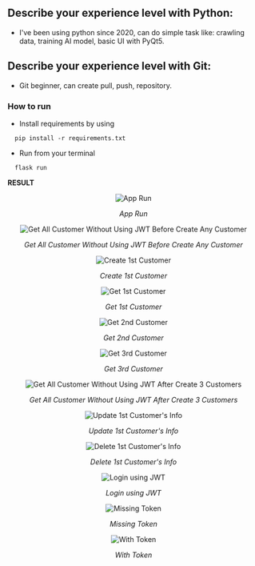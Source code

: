 ## **Describe your experience level with Python:**
- I've been using python since 2020, can do simple task like: crawling data, training AI model, basic UI with PyQt5.
## **Describe your experience level with Git:**
- Git beginner, can create pull, push, repository. 
### How to run
- Install requirements by using
```
  pip install -r requirements.txt
```
- Run from your terminal
```
  flask run
```
**RESULT**
![]()
<p align="center">
  <img src="https://github.com/darkhunterLearning/CRUD-API/blob/main/images/App_Run.png" alt="App Run">
</p>
<p align="center">
  <i> App Run </i>
</p>
<p align="center">
  <img src="https://github.com/darkhunterLearning/CRUD-API/blob/main/images/Get_All_Customer.png" alt="Get All Customer Without Using JWT Before Create Any Customer">
</p>
<p align="center">
  <i> Get All Customer Without Using JWT Before Create Any Customer </i>
</p>
<p align="center">
  <img src="https://github.com/darkhunterLearning/CRUD-API/blob/main/images/Add_1st_Customer.png" alt="Create 1st Customer">
</p>
<p align="center">
  <i> Create 1st Customer </i>
</p>
<p align="center">
  <img src="https://github.com/darkhunterLearning/CRUD-API/blob/main/images/Get_1st_Customer.png" alt="Get 1st Customer">
</p>
<p align="center">
  <i> Get 1st Customer </i>
</p>
<p align="center">
  <img src="https://github.com/darkhunterLearning/CRUD-API/blob/main/images/Get_2nd_Customer.png" alt="Get 2nd Customer">
</p>
<p align="center">
  <i> Get 2nd Customer </i>
</p>
<p align="center">
  <img src="https://github.com/darkhunterLearning/CRUD-API/blob/main/images/Get_3rd_Customer.png" alt="Get 3rd Customer">
</p>
<p align="center">
  <i> Get 3rd Customer </i>
</p>
<p align="center">
  <img src="https://github.com/darkhunterLearning/CRUD-API/blob/main/images/Get_All_Customer_2.png" alt="Get All Customer Without Using JWT After Create 3 Customers">
</p>
<p align="center">
  <i> Get All Customer Without Using JWT After Create 3 Customers </i>
</p>
<p align="center">
  <img src="https://github.com/darkhunterLearning/CRUD-API/blob/main/images/Update_1st_Customer_Info.png" alt="Update 1st Customer's Info">
</p>
<p align="center">
  <i> Update 1st Customer's Info </i>
</p>
<p align="center">
  <img src="https://github.com/darkhunterLearning/CRUD-API/blob/main/images/Delete_1st_Customer.png" alt="Delete 1st Customer's Info">
</p>
<p align="center">
  <i> Delete 1st Customer's Info </i>
</p>
<p align="center">
  <img src="https://github.com/darkhunterLearning/CRUD-API/blob/main/images/JWT_Login.png" alt="Login using JWT">
</p>
<p align="center">
  <i> Login using JWT </i>
</p>
<p align="center">
  <img src="https://github.com/darkhunterLearning/CRUD-API/blob/main/images/GET_ALL_WITHOUT_JWT.png" alt="Missing Token">
</p>
<p align="center">
  <i> Missing Token </i>
</p>
<p align="center">
  <img src="https://github.com/darkhunterLearning/CRUD-API/blob/main/images/GET_ALL_WITH_JWT.png" alt="With Token">
</p>
<p align="center">
  <i> With Token </i>
</p>

